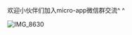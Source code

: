 
欢迎小伙伴们加入micro-app微信群交流^ ^

![IMG_8630](https://github.com/micro-zoe/micro-app/assets/14011130/978ceb7b-b246-4e79-8f5e-1bcca07b9587)


















